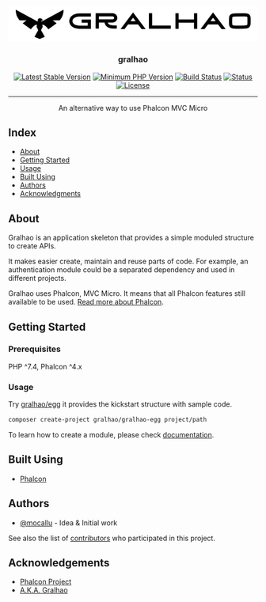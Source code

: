 <p align="center">
  <a href="https://github.com/gralhao/gralhao" rel="noopener">
    <img src="docs/assets/logo.svg" alt="Gralhao logo">
  </a>
</p>

<h3 align="center">gralhao</h3>

<div align="center">

[![Latest Stable Version](https://img.shields.io/packagist/v/gralhao/gralhao.svg?style=flat-square)](https://packagist.org/packages/gralhao/gralhao)
[![Minimum PHP Version](https://img.shields.io/badge/php-%3E%3D%207.4-8892BF.svg)](https://php.net/)
[![Build Status](https://travis-ci.com/gralhao/gralhao.svg?branch=master)](https://travis-ci.com/gralhao/gralhao)
[![Status](https://img.shields.io/badge/status-active-success.svg)]()
[![License](https://img.shields.io/badge/license-BSD-blue.svg)](/LICENSE)

</div>

---

<div align="center">
  <p>An alternative way to use Phalcon MVC Micro</p>
</div>

## Index

- [About](#about)
- [Getting Started](#getting_started)
- [Usage](#usage)
- [Built Using](#built_using)
- [Authors](#authors)
- [Acknowledgments](#acknowledgement)

## About <a name = "about"></a>

Gralhao is an application skeleton that provides a simple moduled structure to create APIs.

It makes easier create, maintain and reuse parts of code. For example, an authentication module could be a separated dependency and used in different projects.

Gralhao uses Phalcon, MVC Micro. It means that all Phalcon features still available to be used.
[Read more about Phalcon](https://phalcon.io).

## Getting Started <a name = "getting_started"></a>

### Prerequisites
PHP ^7.4, Phalcon ^4.x

### Usage <a name="usage"></a>
Try [gralhao/egg](https://github.com/gralhao/gralhao-egg) it provides the kickstart structure with sample code.

```bash
composer create-project gralhao/gralhao-egg project/path
```
To learn how to create a module, please check [documentation](/docs/).

## Built Using <a name = "built_using"></a>
- [Phalcon](https://phalcon.io/)

## Authors <a name = "authors"></a>
- [@mocallu](https://github.com/mocallu) - Idea & Initial work

See also the list of [contributors](https://github.com/gralhao/gralhao/contributors) who participated in this project.

## Acknowledgements <a name = "acknowledgement"></a>
- [Phalcon Project](https://phalcon.io)
- [A.K.A. Gralhao](https://en.wikipedia.org/wiki/Red-throated_caracara)
